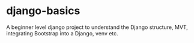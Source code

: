 # django-basics
A beginner level django project to understand the Django structure, MVT, integrating Bootstrap into a Django, venv etc.
